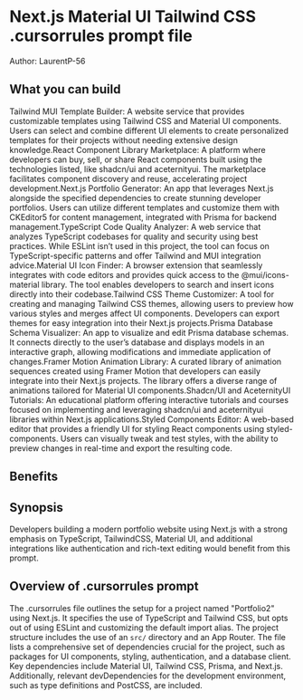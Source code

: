 # Next.js Material UI Tailwind CSS .cursorrules prompt file

Author: LaurentP-56

## What you can build
Tailwind MUI Template Builder: A website service that provides customizable templates using Tailwind CSS and Material UI components. Users can select and combine different UI elements to create personalized templates for their projects without needing extensive design knowledge.React Component Library Marketplace: A platform where developers can buy, sell, or share React components built using the technologies listed, like shadcn/ui and aceternityui. The marketplace facilitates component discovery and reuse, accelerating project development.Next.js Portfolio Generator: An app that leverages Next.js alongside the specified dependencies to create stunning developer portfolios. Users can utilize different templates and customize them with CKEditor5 for content management, integrated with Prisma for backend management.TypeScript Code Quality Analyzer: A web service that analyzes TypeScript codebases for quality and security using best practices. While ESLint isn’t used in this project, the tool can focus on TypeScript-specific patterns and offer Tailwind and MUI integration advice.Material UI Icon Finder: A browser extension that seamlessly integrates with code editors and provides quick access to the @mui/icons-material library. The tool enables developers to search and insert icons directly into their codebase.Tailwind CSS Theme Customizer: A tool for creating and managing Tailwind CSS themes, allowing users to preview how various styles and merges affect UI components. Developers can export themes for easy integration into their Next.js projects.Prisma Database Schema Visualizer: An app to visualize and edit Prisma database schemas. It connects directly to the user’s database and displays models in an interactive graph, allowing modifications and immediate application of changes.Framer Motion Animation Library: A curated library of animation sequences created using Framer Motion that developers can easily integrate into their Next.js projects. The library offers a diverse range of animations tailored for Material UI components.Shadcn/UI and AceternityUI Tutorials: An educational platform offering interactive tutorials and courses focused on implementing and leveraging shadcn/ui and aceternityui libraries within Next.js applications.Styled Components Editor: A web-based editor that provides a friendly UI for styling React components using styled-components. Users can visually tweak and test styles, with the ability to preview changes in real-time and export the resulting code.

## Benefits


## Synopsis
Developers building a modern portfolio website using Next.js with a strong emphasis on TypeScript, TailwindCSS, Material UI, and additional integrations like authentication and rich-text editing would benefit from this prompt.

## Overview of .cursorrules prompt
The .cursorrules file outlines the setup for a project named "Portfolio2" using Next.js. It specifies the use of TypeScript and Tailwind CSS, but opts out of using ESLint and customizing the default import alias. The project structure includes the use of an `src/` directory and an App Router. The file lists a comprehensive set of dependencies crucial for the project, such as packages for UI components, styling, authentication, and a database client. Key dependencies include Material UI, Tailwind CSS, Prisma, and Next.js. Additionally, relevant devDependencies for the development environment, such as type definitions and PostCSS, are included.

